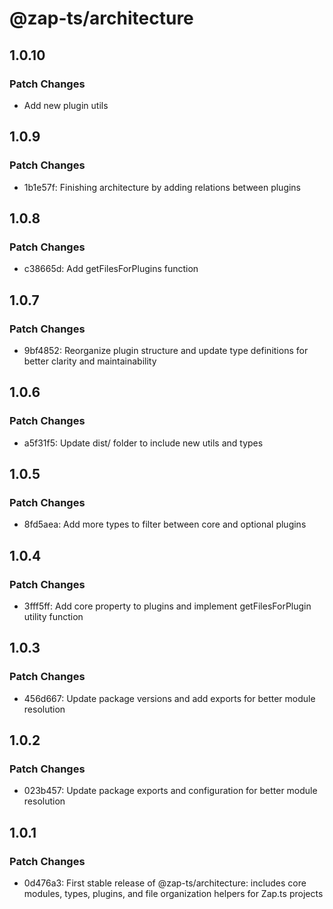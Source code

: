 # @zap-ts/architecture

## 1.0.10

### Patch Changes

- Add new plugin utils

## 1.0.9

### Patch Changes

- 1b1e57f: Finishing architecture by adding relations between plugins

## 1.0.8

### Patch Changes

- c38665d: Add getFilesForPlugins function

## 1.0.7

### Patch Changes

- 9bf4852: Reorganize plugin structure and update type definitions for better clarity and maintainability

## 1.0.6

### Patch Changes

- a5f31f5: Update dist/ folder to include new utils and types

## 1.0.5

### Patch Changes

- 8fd5aea: Add more types to filter between core and optional plugins

## 1.0.4

### Patch Changes

- 3fff5ff: Add core property to plugins and implement getFilesForPlugin utility function

## 1.0.3

### Patch Changes

- 456d667: Update package versions and add exports for better module resolution

## 1.0.2

### Patch Changes

- 023b457: Update package exports and configuration for better module resolution

## 1.0.1

### Patch Changes

- 0d476a3: First stable release of @zap-ts/architecture: includes core modules, types, plugins, and file organization helpers for Zap.ts projects
